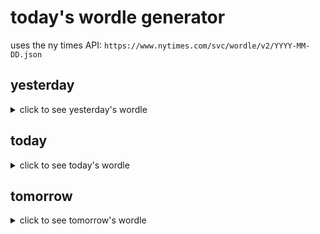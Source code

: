 # today's wordle generator

uses the ny times API: `https://www.nytimes.com/svc/wordle/v2/YYYY-MM-DD.json`

## yesterday

<details>
    <summary>click to see yesterday's wordle</summary>

    savor

</details>

## today

<details>
    <summary>click to see today's wordle</summary>

    knead

</details>

## tomorrow

<details>
    <summary>click to see tomorrow's wordle</summary>

    order

</details>
